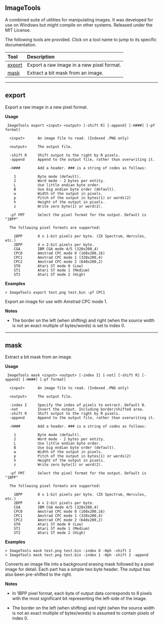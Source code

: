 
ImageTools
----------

A combined suite of utilities for manipulating images.
It was developed for use on Windows but might compile on other systems.
Released under the MIT License.

The following tools are provided. Click on a tool name to jump to its specific documentation.

Tool  |Description
:---|:------------
[export](#export) | Export a raw image in a new pixel format.
[mask](#mask) | Extract a bit mask from an image.

---

## export

Export a raw image in a new pixel format.

**Usage**
```
 ImageTools export <input> <output> [-shift R] [-append] [-H###] [-pf format]

  <input>      An image file to read. (Indexed .PNG only)

  <output>     The output file.

  -shift R     Shift output to the right by R pixels.
  -append      Append to the output file, rather than overwriting it.

  -H###        Add a header. ### is a string of codes as follows:

    1          Byte mode (default).
    2          Word mode - 2 bytes per entity.
    L          Use little endian byte order.
    B          Use big endian byte order (default).
    w          Width of the output in pixels.
    p          Pitch of the output in bytes(1) or words(2)
    h          Height of the output in pixels.
    z          Write zero byte(1) or word(2).

  -pf FMT      Select the pixel format for the output. Default is "1BPP"

  The following pixel formats are supported:

    1BPP       8 x 1-bit pixels per byte. (ZX Spectrum, Hercules, etc.)
    2BPP       4 x 2-bit pixels per byte.
    CGA        IBM CGA mode 4/5 (320x200,4)
    CPC0       Amstrad CPC mode 0 (160x200,16)
    CPC1       Amstrad CPC mode 1 (320x200,4)
    CPC2       Amstrad CPC mode 2 (640x200,2)
    ST0        Atari ST mode 0 (Low)
    ST1        Atari ST mode 1 (Medium)
    ST2        Atari ST mode 2 (High)
```

**Examples**

```
> ImageTools export test.png test.bin -pf CPC1
```

Export an image for use with Amstrad CPC mode 1.

**Notes**

* The border on the left (when shifting) and right (when the source width is not an exact multiple of bytes/words) is set to index 0.


---

## mask

Extract a bit mask from an image.

**Usage**
```
 ImageTools mask <input> <output> [-index I] [-not] [-shift R] [-append] [-H###] [-pf format]

  <input>      An image file to read. (Indexed .PNG only)

  <output>     The output file.

  -index I     Specify the index of pixels to extract. Default 0.
  -not         Invert the output. Including border/shifted area.
  -shift R     Shift output to the right by R pixels.
  -append      Append to the output file, rather than overwriting it.

  -H###        Add a header. ### is a string of codes as follows:

    1          Byte mode (default).
    2          Word mode - 2 bytes per entity.
    L          Use little endian byte order.
    B          Use big endian byte order (default).
    w          Width of the output in pixels.
    p          Pitch of the output in bytes(1) or words(2)
    h          Height of the output in pixels.
    z          Write zero byte(1) or word(2).

  -pf FMT      Select the pixel format for the output. Default is "1BPP"

  The following pixel formats are supported:

    1BPP       8 x 1-bit pixels per byte. (ZX Spectrum, Hercules, etc.)
    2BPP       4 x 2-bit pixels per byte.
    CGA        IBM CGA mode 4/5 (320x200,4)
    CPC0       Amstrad CPC mode 0 (160x200,16)
    CPC1       Amstrad CPC mode 1 (320x200,4)
    CPC2       Amstrad CPC mode 2 (640x200,2)
    ST0        Atari ST mode 0 (Low)
    ST1        Atari ST mode 1 (Medium)
    ST2        Atari ST mode 2 (High)
```

**Examples**

```
> ImageTools mask test.png test.bin -index 0 -Hph -shift 2
> ImageTools mask test.png test.bin -index 1 -Hph -shift 2 -append
```

Converts an image file into a background erasing mask followed by a pixel image for detail. Each part has a simple two byte header. The output has also been pre-shifted to the right.

**Notes**

* In 1BPP pixel format, each byte of output data corresponds to 8 pixels with the most significant bit representing the left-side of the image.

* The border on the left (when shifting) and right (when the source width is not an exact multiple of bytes/words) is assumed to contain pixels of index 0.


